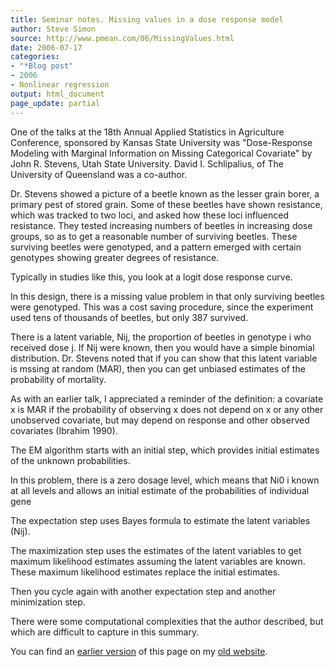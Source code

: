 ```yaml
---
title: Seminar notes. Missing values in a dose response model
author: Steve Simon
source: http://www.pmean.com/06/MissingValues.html
date: 2006-07-17
categories:
- "*Blog post"
- 2006
- Nonlinear regression
output: html_document
page_update: partial
---
```


One of the talks at the 18th Annual Applied Statistics in Agriculture Conference, sponsored by Kansas State University was "Dose-Response Modeling with Marginal Information on Missing Categorical Covariate" by John R. Stevens, Utah State University. David I. Schlipalius, of The University of Queensland was a co-author.

Dr. Stevens showed a picture of a beetle known as the lesser grain borer, a primary pest of stored grain. Some of these beetles have shown resistance, which was tracked to two loci, and asked how these loci influenced resistance. They tested increasing numbers of beetles in increasing dose groups, so as to get a reasonable number of surviving beetles. These surviving beetles were genotyped, and a pattern emerged with certain genotypes showing greater degrees of resistance.

Typically in studies like this, you look at a logit dose response curve.

In this design, there is a missing value problem in that only surviving beetles were genotyped. This was a cost saving procedure, since the experiment used tens of thousands of beetles, but only 387 survived.

There is a latent variable, Nij, the proportion of beetles in genotype i who received dose j. If Nij were known, then you would have a simple binomial distribution. Dr. Stevens noted that if you can show that this latent variable is mssing at random (MAR), then you can get unbiased estimates of the probability of mortality.

As with an earlier talk, I appreciated a reminder of the definition: a covariate x is MAR if the probability of observing x does not depend on x or any other unobserved covariate, but may depend on response and other observed covariates (Ibrahim 1990).

The EM algorithm starts with an initial step, which provides initial estimates of the unknown probabilities.

In this problem, there is a zero dosage level, which means that Ni0 i known at all levels and allows an initial estimate of the probabilities of individual gene

The expectation step uses Bayes formula to estimate the latent variables (Nij).

The maximization step uses the estimates of the latent variables to get maximum likelihood estimates assuming the latent variables are known. These maximum likelihood estimates replace the initial estimates.

Then you cycle again with another expectation step and another minimization step.

There were some computational complexities that the author described, but which are difficult to capture in this summary.

You can find an [earlier version][sim1] of this page on my [old website][sim2].

[sim1]: http://www.pmean.com/06/MissingValues.html
[sim2]: http://www.pmean.com